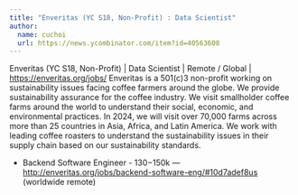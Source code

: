 ```yaml
---
title: "Enveritas (YC S18, Non-Profit) : Data Scientist"
author:
  name: cuchoi
  url: https://news.ycombinator.com/item?id=40563608
---
```

Enveritas (YC S18, Non-Profit) | Data Scientist | Remote &#x2F; Global | <a href="https:&#x2F;&#x2F;enveritas.org&#x2F;jobs&#x2F;" rel="nofollow">https:&#x2F;&#x2F;enveritas.org&#x2F;jobs&#x2F;</a>
Enveritas is a 501(c)3 non-profit working on sustainability issues facing coffee farmers around the globe. We provide sustainability assurance for the coffee industry. We visit smallholder coffee farms around the world to understand their social, economic, and environmental practices. In 2024, we will visit over 70,000 farms across more than 25 countries in Asia, Africa, and Latin America. We work with leading coffee roasters to understand the sustainability issues in their supply chain based on our sustainability standards.

* Backend Software Engineer - $130-$150k — <a href="http:&#x2F;&#x2F;enveritas.org&#x2F;jobs&#x2F;backend-software-eng&#x2F;#10d7adef8us" rel="nofollow">http:&#x2F;&#x2F;enveritas.org&#x2F;jobs&#x2F;backend-software-eng&#x2F;#10d7adef8us</a> (worldwide remote)
